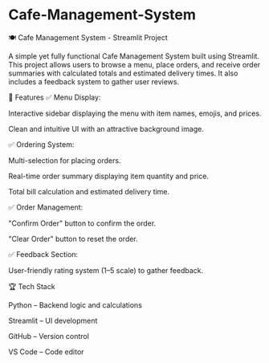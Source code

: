 # Cafe-Management-System
🍽️ Cafe Management System - Streamlit Project

A simple yet fully functional Cafe Management System built using Streamlit. This project allows users to browse a menu, place orders, and receive order summaries with calculated totals and estimated delivery times. It also includes a feedback system to gather user reviews.

🚀 Features
✅ Menu Display:

Interactive sidebar displaying the menu with item names, emojis, and prices.

Clean and intuitive UI with an attractive background image.

✅ Ordering System:

Multi-selection for placing orders.

Real-time order summary displaying item quantity and price.

Total bill calculation and estimated delivery time.

✅ Order Management:

"Confirm Order" button to confirm the order.

"Clear Order" button to reset the order.

✅ Feedback Section:

User-friendly rating system (1–5 scale) to gather feedback.

🏆 Tech Stack

Python – Backend logic and calculations

Streamlit – UI development

GitHub – Version control

VS Code – Code editor

